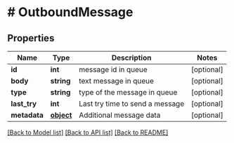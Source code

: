 # # OutboundMessage

## Properties

Name | Type | Description | Notes
------------ | ------------- | ------------- | -------------
**id** | **int** | message id in queue | [optional] 
**body** | **string** | text message in queue | [optional] 
**type** | **string** | type of the message in queue | [optional] 
**last_try** | **int** | Last try time to send a message | [optional] 
**metadata** | [**object**](.md) | Additional message data | [optional] 

[[Back to Model list]](../../README.md#documentation-for-models) [[Back to API list]](../../README.md#documentation-for-api-endpoints) [[Back to README]](../../README.md)



